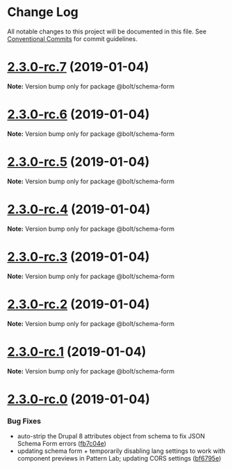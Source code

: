 # Change Log

All notable changes to this project will be documented in this file.
See [Conventional Commits](https://conventionalcommits.org) for commit guidelines.

# [2.3.0-rc.7](https://github.com/sghoweri/bolt-semantic-release/compare/v2.3.0-rc.6...v2.3.0-rc.7) (2019-01-04)

**Note:** Version bump only for package @bolt/schema-form





# [2.3.0-rc.6](https://github.com/sghoweri/bolt-semantic-release/compare/v2.3.0-rc.5...v2.3.0-rc.6) (2019-01-04)

**Note:** Version bump only for package @bolt/schema-form





# [2.3.0-rc.5](https://github.com/sghoweri/bolt-semantic-release/compare/v2.3.0-rc.4...v2.3.0-rc.5) (2019-01-04)

**Note:** Version bump only for package @bolt/schema-form





# [2.3.0-rc.4](https://github.com/sghoweri/bolt-semantic-release/compare/v2.3.0-rc.3...v2.3.0-rc.4) (2019-01-04)

**Note:** Version bump only for package @bolt/schema-form





# [2.3.0-rc.3](https://github.com/sghoweri/bolt-semantic-release/compare/v2.3.0-rc.2...v2.3.0-rc.3) (2019-01-04)

**Note:** Version bump only for package @bolt/schema-form





# [2.3.0-rc.2](https://github.com/sghoweri/bolt-semantic-release/compare/v2.3.0-rc.1...v2.3.0-rc.2) (2019-01-04)

**Note:** Version bump only for package @bolt/schema-form





# [2.3.0-rc.1](https://github.com/sghoweri/bolt-semantic-release/compare/vv2.3.0-rc.0...v2.3.0-rc.1) (2019-01-04)

**Note:** Version bump only for package @bolt/schema-form





# [2.3.0-rc.0](https://github.com/sghoweri/bolt-semantic-release/compare/v2.2.1...v2.3.0-rc.0) (2019-01-04)


### Bug Fixes

* auto-strip the Drupal 8 attributes object from schema to fix JSON Schema Form errors ([fb7c04e](https://github.com/sghoweri/bolt-semantic-release/commit/fb7c04e))
* updating schema form + temporarily disabling lang settings to work with component previews in Pattern Lab; updating CORS settings ([bf6795e](https://github.com/sghoweri/bolt-semantic-release/commit/bf6795e))
